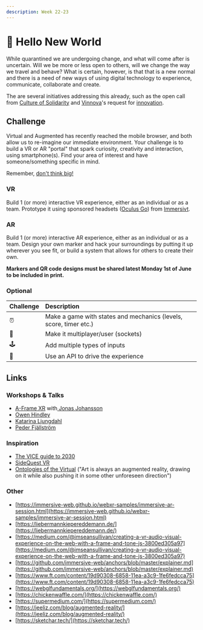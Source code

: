 ```yaml
---
description: Week 22-23
---
```


# 🥇 Hello New World

While quarantined we are undergoing change, and what will come after is uncertain. Will we be more or less open to others, will we change the way we travel and behave? What is certain, however, is that that is a new normal and there is a need of new ways of using digital technology to experience, communicate, collaborate and create.

The are several initiatives addressing this already, such as the open call from [Culture of Solidarity](https://www.culturalfoundation.eu/culture-of-solidarity) and [Vinnova](https://www.vinnova.se/)'s request for [innovation](https://www.vinnova.se/e/innovationer-i-krisens-spar/2020).

## Challenge

Virtual and Augmented has recently reached the mobile browser, and both allow us to re-imagine our immediate environment. Your challenge is to build a VR or AR "portal" that spark curiosity, creativity and interaction, using smartphone\(s\).  Find your area of interest and have someone/something specific in mind.

Remember, [don't think big!](https://blog.prototypr.io/dont-think-big-5ca8e7dd8b3d#.fcx0aw7el)

### VR

Build 1 \(or more\) interactive VR experience, either as an individual or as a team. Prototype it using sponsored headsets \([Oculus Go](https://www.oculus.com/go)\) from [Immersivt](https://www.immersivt.se/).

### AR

Build 1 \(or more\) interactive AR experience, either as an individual or as a team. Design your own marker and hack your surroundings by putting it up wherever you see fit, or build a system that allows for others to create their own.

**Markers and QR code designs must be shared latest Monday 1st of June to be included in print.**

### Optional

| Challenge | Description |
| :--- | :--- |
| ⏰ | Make a game with states and mechanics \(levels, score, timer etc.\) |
| 🤼 | Make it multiplayer/user \(sockets\) |
| 🕹️ | Add multiple types of inputs |
| 💾 | Use an API to drive the experience |

## Links

### Workshops & Talks

* [A-Frame XR](https://www.exploring.technology/learn/aframe) with[ Jonas Johansson](../info/talks.md#jonas-johansson-industry-leader)
* [Owen Hindley](../info/talks.md#owen-hindley)
* [Katarina Ljungdahl](../info/talks.md#katarina-ljungdahl)
* [Peder Fjällström](../info/talks.md#peder-fjaellstroem)

### Inspiration

* [The VICE guide to 2030](http://2030.vice.com/)
* [SideQuest VR](https://sidequestvr.com/webvr)
* [Ontologies of the Virtual](https://www.e-flux.com/architecture/are-friends-electric/289162/ontologies-of-the-virtual/) \("Art is always an augmented reality, drawing on it while also pushing it in some other unforeseen direction"\)

### Other

* [https://immersive-web.github.io/webxr-samples/immersive-ar-session.html](https://immersive-web.github.io/webxr-samples/immersive-ar-session.html)
* [https://liebermannkiepereddemann.de/](https://liebermannkiepereddemann.de/)
* [https://medium.com/@imseansullivan/creating-a-vr-audio-visual-experience-on-the-web-with-a-frame-and-tone-js-3800ed305a97](https://medium.com/@imseansullivan/creating-a-vr-audio-visual-experience-on-the-web-with-a-frame-and-tone-js-3800ed305a97)
* [https://github.com/immersive-web/anchors/blob/master/explainer.md](https://github.com/immersive-web/anchors/blob/master/explainer.md)
* [https://www.ft.com/content/19d90308-6858-11ea-a3c9-1fe6fedcca75](https://www.ft.com/content/19d90308-6858-11ea-a3c9-1fe6fedcca75)
* [https://webglfundamentals.org/](https://webglfundamentals.org/)
* [https://chickenwaffle.com/](https://chickenwaffle.com/)
* [https://supermedium.com/](https://supermedium.com/)
* [https://jeeliz.com/blog/augmented-reality/](https://jeeliz.com/blog/augmented-reality/)
* [https://sketchar.tech/](https://sketchar.tech/)

